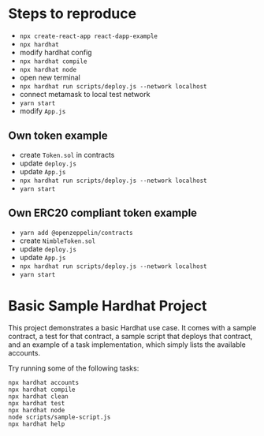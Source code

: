 # Steps to reproduce

- `npx create-react-app react-dapp-example`
- `npx hardhat`
- modify hardhat config
- `npx hardhat compile`
- `npx hardhat node`
- open new terminal
- `npx hardhat run scripts/deploy.js --network localhost`
- connect metamask to local test network
- `yarn start`
- modify `App.js`

## Own token example

- create `Token.sol` in contracts
- update `deploy.js`
- update `App.js`
- `npx hardhat run scripts/deploy.js --network localhost`
- `yarn start`

## Own ERC20 compliant token example

- `yarn add @openzeppelin/contracts`
- create `NimbleToken.sol`
- update `deploy.js`
- update `App.js`
- `npx hardhat run scripts/deploy.js --network localhost`
- `yarn start`

# Basic Sample Hardhat Project

This project demonstrates a basic Hardhat use case. It comes with a sample contract, a test for that contract, a sample script that deploys that contract, and an example of a task implementation, which simply lists the available accounts.

Try running some of the following tasks:

```shell
npx hardhat accounts
npx hardhat compile
npx hardhat clean
npx hardhat test
npx hardhat node
node scripts/sample-script.js
npx hardhat help
```
